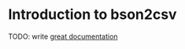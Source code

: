 # Introduction to bson2csv

TODO: write [great documentation](http://jacobian.org/writing/great-documentation/what-to-write/)
